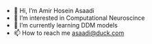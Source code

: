 - 👋 Hi, I’m Amir Hosein Asaadi
- 👀 I’m interested in Computational Neuroscince
- 🌱 I’m currently learning DDM models
- 📫 How to reach me asaadi@duck.com

<!---
amirasaadi/amirasaadi is a ✨ special ✨ repository because its `README.md` (this file) appears on your GitHub profile.
You can click the Preview link to take a look at your changes.
--->
